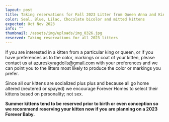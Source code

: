 ```yaml
---
layout: post
title: Taking reservations for Fall 2023 Litter from Queen Anna and King Tzar
color: Seal, Blue, Lilac, Chocolate bicolor and mitted kittens
expected: Oct Nov 2023
info: ""
thumbnail: /assets/img/uploads/img_0326.jpg
reserved: Taking reservations for all 2023 litters
---
```

If you are interested in a kitten from a particular king or queen, or if you have preferences as to the color, markings or coat of your kitten, please contact us at azureskyragdolls@gmail.com with your preferences and we can point you to the litters most likely to produce the color or markings you prefer. 

Since all our kittens are socialized plus plus and because all go home altered (neutered or spayed) we encourage Forever Homes to select their kittens based on personality; not sex.

**Summer kittens tend to be reserved prior to birth or even conception so we recommend reserving your kitten now if you are planning on a 2023 Forever Baby.**